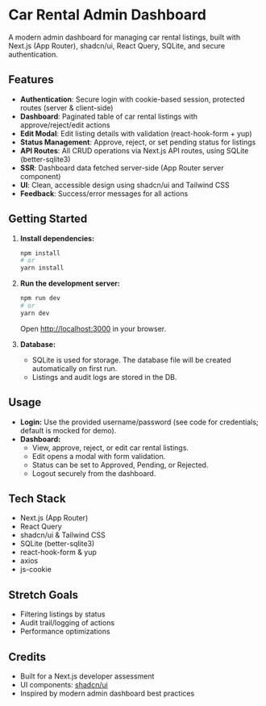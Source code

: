 # Car Rental Admin Dashboard

A modern admin dashboard for managing car rental listings, built with Next.js (App Router), shadcn/ui, React Query, SQLite, and secure authentication.

## Features

- **Authentication**: Secure login with cookie-based session, protected routes (server & client-side)
- **Dashboard**: Paginated table of car rental listings with approve/reject/edit actions
- **Edit Modal**: Edit listing details with validation (react-hook-form + yup)
- **Status Management**: Approve, reject, or set pending status for listings
- **API Routes**: All CRUD operations via Next.js API routes, using SQLite (better-sqlite3)
- **SSR**: Dashboard data fetched server-side (App Router server component)
- **UI**: Clean, accessible design using shadcn/ui and Tailwind CSS
- **Feedback**: Success/error messages for all actions

## Getting Started

1. **Install dependencies:**

   ```bash
   npm install
   # or
   yarn install
   ```

2. **Run the development server:**

   ```bash
   npm run dev
   # or
   yarn dev
   ```

   Open [http://localhost:3000](http://localhost:3000) in your browser.

3. **Database:**
   - SQLite is used for storage. The database file will be created automatically on first run.
   - Listings and audit logs are stored in the DB.

## Usage

- **Login:** Use the provided username/password (see code for credentials; default is mocked for demo).
- **Dashboard:**
  - View, approve, reject, or edit car rental listings.
  - Edit opens a modal with form validation.
  - Status can be set to Approved, Pending, or Rejected.
  - Logout securely from the dashboard.

## Tech Stack

- Next.js (App Router)
- React Query
- shadcn/ui & Tailwind CSS
- SQLite (better-sqlite3)
- react-hook-form & yup
- axios
- js-cookie

## Stretch Goals

- Filtering listings by status
- Audit trail/logging of actions
- Performance optimizations

## Credits

- Built for a Next.js developer assessment
- UI components: [shadcn/ui](https://ui.shadcn.com/)
- Inspired by modern admin dashboard best practices
